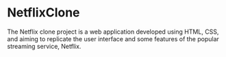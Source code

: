 # NetflixClone
The Netflix clone project is a web application developed using HTML, CSS, and aiming to replicate the user interface and some features of the popular streaming service, Netflix.
 
